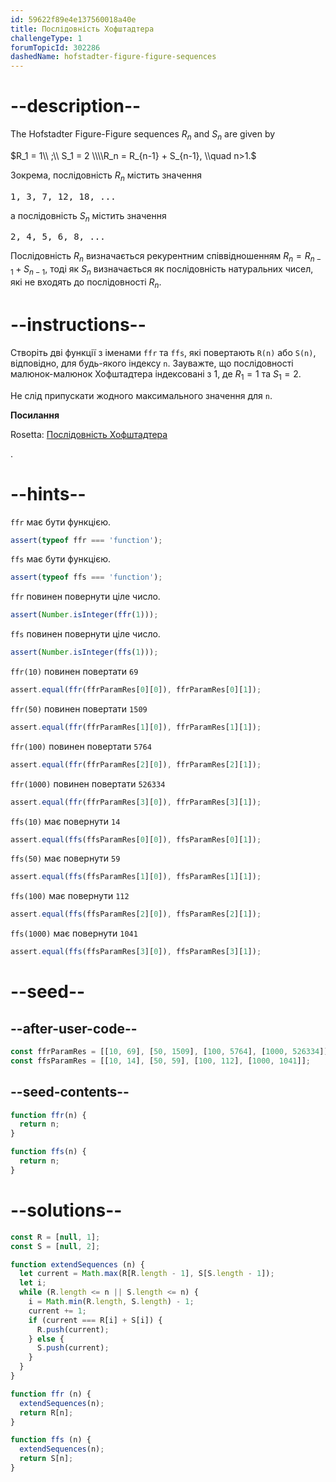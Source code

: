 ```yaml
---
id: 59622f89e4e137560018a40e
title: Послідовність Хофштадтера
challengeType: 1
forumTopicId: 302286
dashedName: hofstadter-figure-figure-sequences
---
```


# --description--

The Hofstadter Figure-Figure sequences $R_n$ and $S_n$ are given by

$R_1 = 1\\ ;\\ S_1 = 2 \\\\R_n = R_{n-1} + S_{n-1}, \\quad n>1.$

Зокрема, послідовність $R_n$ містить значення

<pre>1, 3, 7, 12, 18, ...</pre>

а послідовність $S_n$ містить значення

<pre>2, 4, 5, 6, 8, ...</pre>

Послідовність $R_n$ визначається рекурентним співвідношенням $R_n = R_{n-1} + S_{n-1}$, тоді як $S_n$ визначається як послідовність натуральних чисел, які не входять до послідовності $R_n$.

# --instructions--

Створіть дві функції з іменами `ffr` та `ffs`, які повертають `R(n)` або `S(n)`, відповідно, для будь-якого індексу `n`. Зауважте, що послідовності малюнок-малюнок Хофштадтера індексовані з 1, де $R_1 = 1$ та $S_1 = 2$.

Не слід припускати жодного максимального значення для ` n `.

**Посилання**<p>Rosetta: <a href='https://rosettacode.org/wiki/Hofstadter_Figure-Figure_sequences' target='_blank'> Послідовність Хофштадтера</a></p>.


# --hints--

`ffr` має бути функцією.

```js
assert(typeof ffr === 'function');
```

`ffs` має бути функцією.

```js
assert(typeof ffs === 'function');
```

`ffr` повинен повернути ціле число.

```js
assert(Number.isInteger(ffr(1)));
```

`ffs` повинен повернути ціле число.

```js
assert(Number.isInteger(ffs(1)));
```

`ffr(10)` повинен повертати `69`

```js
assert.equal(ffr(ffrParamRes[0][0]), ffrParamRes[0][1]);
```

`ffr(50)` повинен повертати `1509`

```js
assert.equal(ffr(ffrParamRes[1][0]), ffrParamRes[1][1]);
```

`ffr(100)` повинен повертати `5764`

```js
assert.equal(ffr(ffrParamRes[2][0]), ffrParamRes[2][1]);
```

`ffr(1000)` повинен повертати `526334`

```js
assert.equal(ffr(ffrParamRes[3][0]), ffrParamRes[3][1]);
```

`ffs(10)` має повернути `14`

```js
assert.equal(ffs(ffsParamRes[0][0]), ffsParamRes[0][1]);
```

`ffs(50)` має повернути `59`

```js
assert.equal(ffs(ffsParamRes[1][0]), ffsParamRes[1][1]);
```

`ffs(100)` має повернути `112`

```js
assert.equal(ffs(ffsParamRes[2][0]), ffsParamRes[2][1]);
```

`ffs(1000)` має повернути `1041`

```js
assert.equal(ffs(ffsParamRes[3][0]), ffsParamRes[3][1]);
```

# --seed--

## --after-user-code--

```js
const ffrParamRes = [[10, 69], [50, 1509], [100, 5764], [1000, 526334]];
const ffsParamRes = [[10, 14], [50, 59], [100, 112], [1000, 1041]];
```

## --seed-contents--

```js
function ffr(n) {
  return n;
}

function ffs(n) {
  return n;
}
```

# --solutions--

```js
const R = [null, 1];
const S = [null, 2];

function extendSequences (n) {
  let current = Math.max(R[R.length - 1], S[S.length - 1]);
  let i;
  while (R.length <= n || S.length <= n) {
    i = Math.min(R.length, S.length) - 1;
    current += 1;
    if (current === R[i] + S[i]) {
      R.push(current);
    } else {
      S.push(current);
    }
  }
}

function ffr (n) {
  extendSequences(n);
  return R[n];
}

function ffs (n) {
  extendSequences(n);
  return S[n];
}
```
